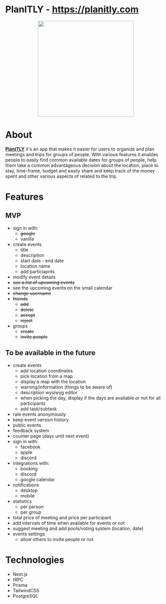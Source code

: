 # PlanITLY - https://planitly.com

<div style="text-align:center">
<img src="https://planitly.com/logo.svg" width="300" style=""/>
</div>

# About

**<u>PlanITLY</u>** it's an app that makes it easier for users to organize and plan meetings and trips for groups of
people. With various features it enables people to easily find common available dates for groups of people, help them
take a common advantageous decision about the location, place to stay, time-frame, budget and easily share and keep
track of the money spent and other various aspects of related to the trip.

# Features

## MVP

- sign in with:
    - ~~google~~
    - vanilla
- create events
    - title
    - description
    - start date - end date
    - location name
    - add particiapnts
- modify event details
- ~~see a list of upcoming events~~
- see the upcoming events on the small calendar
- ~~change username~~
- ~~friends~~
    - ~~add~~
    - ~~delete~~
    - ~~accept~~
    - ~~reject~~
- groups
    - ~~create~~
    - ~~invite people~~

## **To be available in the future**

- create events
    - add location coordinates
    - pick location from a map
    - display a map with the location
    - warning/information (things to be aware of)
    - description wysiwyg editor
    - when picking the day, display if the days are available or not for all participants
    - add task/subtask
- rate events anonymously
- keep event version history
- public events
- feedback system
- counter page (days until next event)
- sign in with:
    - facebook
    - apple
    - discord
- integrations with:
    - booking
    - discord
    - google calendar
- notifications
    - desktop
    - mobile
- statistics
    - per person
    - per group
- total price of meeting and price per participant
- add intervals of time when available for events or not
- suggest meeting and add pools/voting system (location, date)
- events settings
    - allow others to invite people or not

# Technologies

- Next.js
- tRPC
- Prisma
- TailwindCSS
- PostgreSQL
